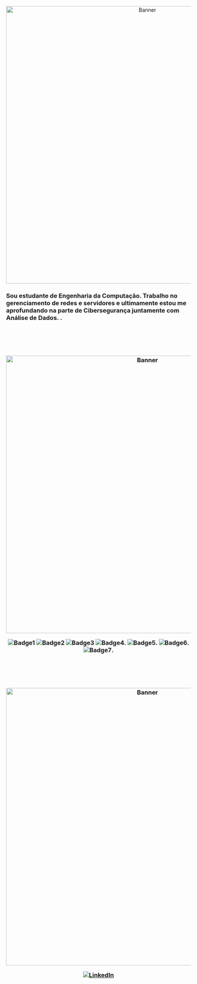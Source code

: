 <div align="center">
  <img src="https://imgur.com/RBzgBk6.gif" alt="Banner" width=755px>
</div>

<p align="center">
     <td>
        <h3>Sou estudante de Engenharia da Computação. Trabalho no gerenciamento de redes e servidores e ultimamente estou me aprofundando na parte de Cibersegurança juntamente com Análise de Dados. . 
      </td>
      <td>
      </td>
</p>


<br><br><br>


<div align="center">
  <img src="https://imgur.com/QVppYwD.gif" alt="Banner" width=755px>
  
  ![Badge1](https://img.shields.io/badge/Python-3776AB?style=for-the-badge&logo=python&logoColor=white) ![Badge2](https://img.shields.io/badge/MySQL-00000F?style=for-the-badge&logo=mysql&logoColor=white) ![Badge3](https://img.shields.io/badge/Linux-E34F26?style=for-the-badge&logo=linux&logoColor=black) ![Badge4](https://img.shields.io/badge/Cisco_IOS-1BA0D7?style=for-the-badge&logo=cisco&logoColor=white). ![Badge5](https://img.shields.io/badge/Windows-0078D6?style=for-the-badge&logo=windows&logoColor=white
). ![Badge6](https://img.shields.io/badge/HTML5-E34F26?style=for-the-badge&logo=html5&logoColor=white). ![Badge7](https://img.shields.io/badge/PHP-777BB4?style=for-the-badge&logo=php&logoColor=white).

  
</div>

<br><br><br>

<div align="center">
  <img src="https://i.imgur.com/lXKdZwS.gif" alt="Banner" width=755px>

  [![LinkedIn](https://img.shields.io/badge/LinkedIn-0077B5?style=for-the-badge&logo=linkedin&logoColor=white)](https://www.linkedin.com/in/rogerinf/)
</div>
